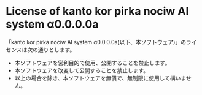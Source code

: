 # License of kanto kor pirka nociw AI system α0.0.0.0a
「kanto kor pirka nociw AI system α0.0.0.0a(以下、本ソフトウェア)」のライセンスは次の通りとします。
* 本ソフトウェアを営利目的で使用、公開することを禁止します。
* 本ソフトウェアを改変して公開することを禁止します。
* 以上の場合を除き、本ソフトウェアを無償で、無制限に使用して構いません。
